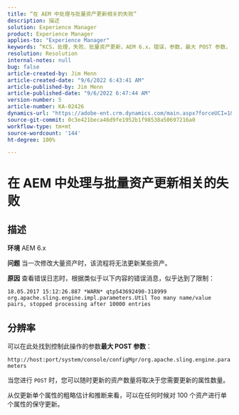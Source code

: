 ```yaml
---
title: “在 AEM 中处理与批量资产更新相关的失败”
description: 描述
solution: Experience Manager
product: Experience Manager
applies-to: "Experience Manager"
keywords: “KCS，处理，失败，批量资产更新，AEM 6.x，错误，参数，最大 POST 参数，100”
resolution: Resolution
internal-notes: null
bug: false
article-created-by: Jim Menn
article-created-date: "9/6/2022 6:43:41 AM"
article-published-by: Jim Menn
article-published-date: "9/6/2022 6:47:44 AM"
version-number: 5
article-number: KA-02426
dynamics-url: "https://adobe-ent.crm.dynamics.com/main.aspx?forceUCI=1&pagetype=entityrecord&etn=knowledgearticle&id=2a24b83c-af2d-ed11-9db1-0022480866ad"
source-git-commit: 0c3e421beca46d9fe1952b1f98538a50697216a0
workflow-type: tm+mt
source-wordcount: '144'
ht-degree: 100%

---
```


# 在 AEM 中处理与批量资产更新相关的失败

## 描述


<b>环境</b>
AEM 6.x

<b>问题</b>
当一次修改大量资产时，该流程将无法更新某些资产。

<b>原因</b>
查看错误日志时，根据类似于以下内容的错误消息，似乎达到了限制：

`18.05.2017 15:12:26.887 *WARN* qtp543692490-318999 org.apache.sling.engine.impl.parameters.Util Too many name/value pairs, stopped processing after 10000 entries`


## 分辨率


可以在此处找到控制此操作的参数<b>最大 POST 参数</b>：

`http://host:port/system/console/configMgr/org.apache.sling.engine.parameters`

当您进行 `POST` 时，您可以随时更新的资产数量将取决于您需要更新的属性数量。

从仅更新单个属性的粗略估计和推断来看，可以在任何时候对 100 个资产进行单个属性的保守更新。
